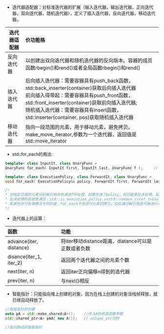 * 迭代器适配器：对标准迭代器的扩展（输入迭代器，输出迭代器，正向迭代器，双向迭代器，随机迭代器），定义了插入迭代器，反向迭代器，移动迭代器。  


| 迭代器适配器       | 价功能格 |
|------------|:------------ | 
|反向迭代器   |以创建出双向迭代器和随机迭代器的反向版本。容器的成员函数rbegin()和rend()或者全局函数rbegin()和rend() |
|插入迭代器   |后向插入迭代器：需要容器具有push_back函数，std::back_inserter(container)获取后向插入迭代器<br>前向插入得带起：需要容器具有push_front函数，std::front_inserter(container)获取前向插入迭代器;<br>随机插入迭代器：需要容器具有insert函数，std::inserter(container, pos)获取随机插入迭代器  |  
|移动迭代器   |指向一段范围的元素，用于移动元素，避免拷贝。make_move_iterator,参数为一个迭代器，返回值是std::move_iterator |  

* std::for_each的用法:
```cpp
template< class InputIt, class UnaryFunc >
UnaryFunc for_each( InputIt first, InputIt last, UnaryFunc f );     // constexpr since C++20

template< class ExecutionPolicy, class ForwardIt, class UnaryFunc >
void for_each( ExecutionPolicy&& policy, ForwardIt first, ForwardIt last, UnaryFunc f );  //since C++17

/*
* 对指定范围的元素分别解引用并传递进f中处理，如果传递了policy，则可能是乱序处理。如果f不支持移动，结果将是未定义的(c++11)，如果f具有返回值，则该返回值将会被忽略，但是在20版本中，将f作为返回值了，意味着如果我传递的是一个重载了函数调用运算符的struct，那么我可以获取一些特殊效果，嗯...,因为struct可以携带数据。
* 乱序处理的前提是满足：std::is_execution_policy_v<std::remove_cvref_t<ExecutionPolicy>> is true
* 和其他并行处理算法不同的是，for_each不会进行元素的拷贝，仅仅通过解引用迭代器进行访问
*/
```  

* 迭代器上的运算：  

| 函数        |      功能  |
|:-------------|:-----------|
|advance(iter, distance) | 将iter移动distance距离，diatance可以是正数或者负数 |
|disance(iter_1, iter_2) | 返回两个迭代器之间的元素个数 |
|next(iter, n) | 返回iter正向偏移n得到的迭代器 |
|prev(iter, n) | 与next()相反 |

* 智能指针：只能指向堆上创建的对象，因为在栈上创建的对象当栈帧释放，就已经自动释放了。
```cpp
//智能指针的创建
auto pA = std::make_shared<A>();    //传入A的构造函数参数
std::shared_ptr<A> pAA{ new A()};   // unique_ptr同样

//指向数组的智能指针

```